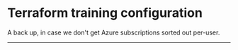 # Terraform training configuration

A back up, in case we don't get Azure subscriptions sorted out per-user.

---
